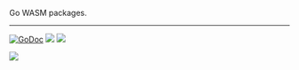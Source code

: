 Go WASM packages.

---

[![GoDoc](https://godoc.org/github.com/apex/js?status.svg)](https://godoc.org/github.com/apex/js)
![](https://img.shields.io/badge/license-MIT-blue.svg)
![](https://img.shields.io/badge/status-stable-green.svg)

<a href="https://apex.sh"><img src="http://tjholowaychuk.com:6000/svg/sponsor"></a>
